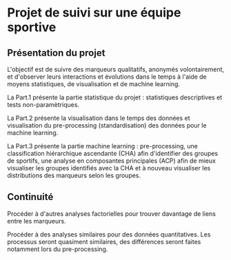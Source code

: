 # Projet de suivi sur une équipe sportive

## Présentation du projet

L'objectif est de suivre des marqueurs qualitatifs, anonymés volontairement, et d'observer leurs interactions et évolutions dans le temps à l'aide de moyens statistiques, de visualisation et de machine learning.

La Part.1 présente la partie statistique du projet : statistiques descriptives et tests non-paramètriques.

La Part.2 présente la visualisation dans le temps des données et visualisation du pre-processing (standardisation) des données pour le machine learning.

La Part.3 présente la partie machine learning : pre-processing, une classification hiérarchique ascendante (CHA) afin d'identifier des groupes de sportifs, une analyse en composantes principales (ACP) afin de mieux visualiser les groupes identifiés avec la CHA et à nouveau visualiser les distributions des marqueurs selon les groupes.

## Continuité

Procéder à d'autres analyses factorielles pour trouver davantage de liens entre les marqueurs.

Procéder à des analyses similaires pour des données quantitatives. Les processus seront quasiment similaires, des différences seront faites notamment lors du pre-processing.
